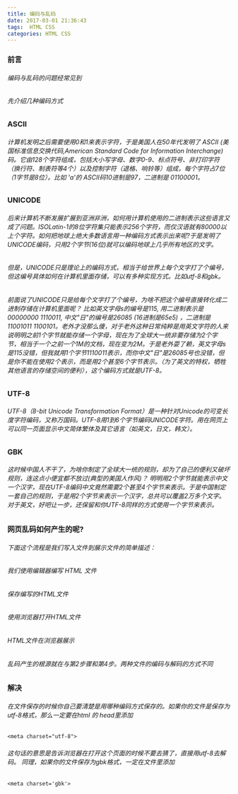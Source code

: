 ```yaml
---
title: 编码与乱码
date: 2017-03-01 21:36:43
tags:  HTML CSS
categories: HTML CSS
---
```


### 前言
###### 编码与乱码的问题经常见到

###### 先介绍几种编码方式

### ASCII
###### 计算机发明之后需要使用0和1来表示字符，于是美国人在50年代发明了 ASCII (美国标准信息交换代码,American Standard Code for Information Interchange) 码。它由128个字符组成，包括大小写字母、数字0-9、标点符号、非打印字符（换行符、制表符等4个）以及控制字符（退格、响铃等）组成，每个字符占7位（1字节是8位）。比如 'a'的 ASCII码10进制是97，二进制是 01100001。

### UNICODE
###### 后来计算机不断发展扩展到亚洲非洲，如何用计算机使用的二进制表示这些语言又成了问题。ISOLatin-1的8位字符集只能表示256个字符，而仅汉语就有80000以上个字符。如何把地球上绝大多数语言用一种编码方式表示出来呢?于是发明了UNICODE编码，只用2个字节(16位)就可以编码地球上几乎所有地区的文字。
###### 但是，UNICODE只是理论上的编码方式，相当于给世界上每个文字打了个编号，但这编号具体如何在计算机里面存储，可以有多种实现方式。比如utf-8和gbk。
###### 前面说了UNICODE只是给每个文字打了个编号，为啥不把这个编号直接转化成二进制存储在计算机里面呢？ 比如英文字母s的编号是115, 用二进制表示是00000000 1110011, 中文"日"的编号是26085 (16进制是65e5) ，二进制是11001011 1100101。老外才没那么傻，对于老外这种日常纯粹是用英文字符的人来说明明之前1个字节就能存储一个字母，现在为了全球大一统非要存储为2个字节，相当于一个之前一个1M的文档，现在变为2M。于是老外耍了赖，英文字母s是115没错，但我就用1个字节1110011表示，而你中文"日"是26085号也没错，但是你不能在使用2个表示，而是用2个甚至6个字节表示。（为了英文的特权，牺牲其他语言的存储空间的便利），这个编码方式就是UTF-8。

### UTF-8
###### UTF-8（8-bit Unicode Transformation Format）是一种针对Unicode的可变长度字符编码，又称万国码。UTF-8用1到6个字节编码UNICODE字符。用在网页上可以同一页面显示中文简体繁体及其它语言（如英文，日文，韩文）。


### GBK
###### 这时候中国人不干了，为啥你制定了全球大一统的规则，却为了自己的便利又破坏规则，连这点小便宜都不放过(典型的美国人作风)？ 明明用2个字节就能表示中文一个汉字，现在UTF-8编码中文竟然需要2个甚至4个字节来表示。于是中国制定一套自己的规则，于是用2个字节来表示一个汉字，总共可以覆盖2万多个文字。 对于英文，好吧让一步，还保留和你UTF-8同样的方式使用一个字节来表示。

### 网页乱码如何产生的呢?

###### 下面这个流程是我们写入文件到展示文件的简单描述：

###### 我们使用编辑器编写 HTML 文件
###### 保存编写的HTML文件
###### 使用浏览器打开HTML文件
###### HTML文件在浏览器展示
###### 乱码产生的根源就在与第2步骤和第4步。两种文件的编码与解码的方式不同

### 解决

###### 在文件保存的时候你自己要清楚是用哪种编码方式保存的。如果你的文件是保存为utf-8格式，那么一定要在html 的 head里添加
	<meta charset="utf-8">
###### 这句话的意思是告诉浏览器在打开这个页面的时候不要去猜了，直接用utf-8去解码。 同理，如果你的文件保存为gbk格式，一定在文件里添加
	<meta charset='gbk'>